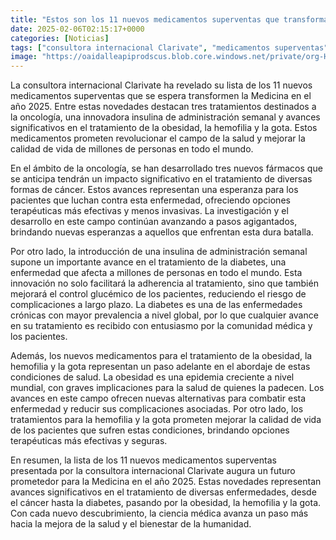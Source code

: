 ```yaml
---
title: "Estos son los 11 nuevos medicamentos superventas que transformarán la Medicina en 2025"
date: 2025-02-06T02:15:17+0000
categories: [Noticias]
tags: ["consultora internacional Clarivate", "medicamentos superventas", "Medicina", "oncología", "insulina", "obesidad", "hemofilia", "gota", "tratamiento", "innovación", "investigación", "desarrollo", "cáncer", "diabetes", "enfermedades crónicas", "calidad de vida", "avances"]
image: "https://oaidalleapiprodscus.blob.core.windows.net/private/org-HKmKxpuNw3Y88lm4EBrIPq0n/user-ZwiCXOggLL8ZNNKE2g7rXFmV/img-JjXd77wceRAJ61nqmh5IhT5h.png?st=2025-02-06T01%3A15%3A17Z&se=2025-02-06T03%3A15%3A17Z&sp=r&sv=2024-08-04&sr=b&rscd=inline&rsct=image/png&skoid=d505667d-d6c1-4a0a-bac7-5c84a87759f8&sktid=a48cca56-e6da-484e-a814-9c849652bcb3&skt=2025-02-06T01%3A15%3A47Z&ske=2025-02-07T01%3A15%3A47Z&sks=b&skv=2024-08-04&sig=vnSQR68Aa2QGTww98XxuCcpKUFLUgS1O1PLT8tCf2%2Bo%3D"
---
```


La consultora internacional Clarivate ha revelado su lista de los 11 nuevos medicamentos superventas que se espera transformen la Medicina en el año 2025. Entre estas novedades destacan tres tratamientos destinados a la oncología, una innovadora insulina de administración semanal y avances significativos en el tratamiento de la obesidad, la hemofilia y la gota. Estos medicamentos prometen revolucionar el campo de la salud y mejorar la calidad de vida de millones de personas en todo el mundo.

En el ámbito de la oncología, se han desarrollado tres nuevos fármacos que se anticipa tendrán un impacto significativo en el tratamiento de diversas formas de cáncer. Estos avances representan una esperanza para los pacientes que luchan contra esta enfermedad, ofreciendo opciones terapéuticas más efectivas y menos invasivas. La investigación y el desarrollo en este campo continúan avanzando a pasos agigantados, brindando nuevas esperanzas a aquellos que enfrentan esta dura batalla.

Por otro lado, la introducción de una insulina de administración semanal supone un importante avance en el tratamiento de la diabetes, una enfermedad que afecta a millones de personas en todo el mundo. Esta innovación no solo facilitará la adherencia al tratamiento, sino que también mejorará el control glucémico de los pacientes, reduciendo el riesgo de complicaciones a largo plazo. La diabetes es una de las enfermedades crónicas con mayor prevalencia a nivel global, por lo que cualquier avance en su tratamiento es recibido con entusiasmo por la comunidad médica y los pacientes.

Además, los nuevos medicamentos para el tratamiento de la obesidad, la hemofilia y la gota representan un paso adelante en el abordaje de estas condiciones de salud. La obesidad es una epidemia creciente a nivel mundial, con graves implicaciones para la salud de quienes la padecen. Los avances en este campo ofrecen nuevas alternativas para combatir esta enfermedad y reducir sus complicaciones asociadas. Por otro lado, los tratamientos para la hemofilia y la gota prometen mejorar la calidad de vida de los pacientes que sufren estas condiciones, brindando opciones terapéuticas más efectivas y seguras.

En resumen, la lista de los 11 nuevos medicamentos superventas presentada por la consultora internacional Clarivate augura un futuro prometedor para la Medicina en el año 2025. Estas novedades representan avances significativos en el tratamiento de diversas enfermedades, desde el cáncer hasta la diabetes, pasando por la obesidad, la hemofilia y la gota. Con cada nuevo descubrimiento, la ciencia médica avanza un paso más hacia la mejora de la salud y el bienestar de la humanidad.
    